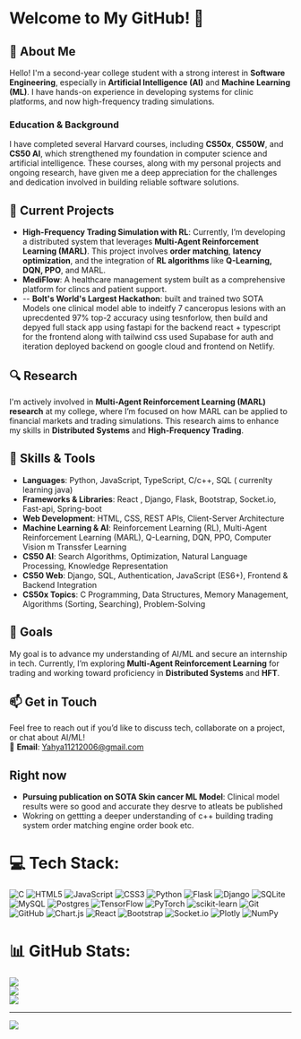 # Welcome to My GitHub! 👋

## 💫 About Me
Hello! I'm a second-year college student with a strong interest in **Software Engineering**, especially in **Artificial Intelligence (AI)** and **Machine Learning (ML)**. I have hands-on experience in developing systems for clinic platforms, and now high-frequency trading simulations.

### Education & Background
I have completed several Harvard courses, including **CS50x**, **CS50W**, and **CS50 AI**, which strengthened my foundation in computer science and artificial intelligence. These courses, along with my personal projects and ongoing research, have given me a deep appreciation for the challenges and dedication involved in building reliable software solutions.

## 💼 Current Projects
- **High-Frequency Trading Simulation with RL**: Currently, I’m developing a distributed system that leverages **Multi-Agent Reinforcement Learning (MARL)**. This project involves **order matching**, **latency optimization**, and the integration of **RL algorithms** like **Q-Learning, DQN, PPO**, and MARL.
- **MediFlow**: A healthcare management system built as a comprehensive platform for clincs and patient support.
- -- **Bolt's World's Largest Hackathon**: built and trained two SOTA Models one clinical model able to indeitfy 7 canceropus lesions with an uprecdented 97% top-2 accuracy using tesnforlow, then build and depyed full stack app using fastapi for the backend react + typescript for the frontend along with tailwind css used Supabase for auth and iteration deployed backend on google cloud and frontend on Netlify.

## 🔍 Research
I'm actively involved in **Multi-Agent Reinforcement Learning (MARL) research** at my college, where I’m focused on how MARL can be applied to financial markets and trading simulations. This research aims to enhance my skills in **Distributed Systems** and **High-Frequency Trading**.

## 🔧 Skills & Tools
- **Languages**: Python, JavaScript, TypeScript, C/c++, SQL ( currenlty learning java)
- **Frameworks & Libraries**: React , Django, Flask, Bootstrap, Socket.io, Fast-api, Spring-boot
- **Web Development**: HTML, CSS, REST APIs, Client-Server Architecture
- **Machine Learning & AI**: Reinforcement Learning (RL), Multi-Agent Reinforcement Learning (MARL), Q-Learning, DQN, PPO, Computer Vision m Transsfer Learning
- **CS50 AI**: Search Algorithms, Optimization, Natural Language Processing, Knowledge Representation
- **CS50 Web**: Django, SQL, Authentication, JavaScript (ES6+), Frontend & Backend Integration
- **CS50x Topics**: C Programming, Data Structures, Memory Management, Algorithms (Sorting, Searching), Problem-Solving

## 🚀 Goals
My goal is to advance my understanding of AI/ML and secure an internship in tech. Currently, I’m exploring **Multi-Agent Reinforcement Learning** for trading and working toward proficiency in **Distributed Systems** and **HFT**.

## 📫 Get in Touch
Feel free to reach out if you’d like to discuss tech, collaborate on a project, or chat about AI/ML!  
📧 **Email**: Yahya11212006@gmail.com

## Right now 
- **Pursuing publication on SOTA Skin cancer ML Model**: Clinical model results were so good and accurate they desrve to atleats be published
- Wokring on gettting a deeper understanding of c++ building trading system order matching engine order book etc.


# 💻 Tech Stack:
![C](https://img.shields.io/badge/c-%2300599C.svg?style=for-the-badge&logo=c&logoColor=white) ![HTML5](https://img.shields.io/badge/html5-%23E34F26.svg?style=for-the-badge&logo=html5&logoColor=white) ![JavaScript](https://img.shields.io/badge/javascript-%23323330.svg?style=for-the-badge&logo=javascript&logoColor=%23F7DF1E) ![CSS3](https://img.shields.io/badge/css3-%231572B6.svg?style=for-the-badge&logo=css3&logoColor=white) ![Python](https://img.shields.io/badge/python-3670A0?style=for-the-badge&logo=python&logoColor=ffdd54) ![Flask](https://img.shields.io/badge/flask-%23000.svg?style=for-the-badge&logo=flask&logoColor=white) ![Django](https://img.shields.io/badge/django-%23092E20.svg?style=for-the-badge&logo=django&logoColor=white) ![SQLite](https://img.shields.io/badge/sqlite-%2307405e.svg?style=for-the-badge&logo=sqlite&logoColor=white) ![MySQL](https://img.shields.io/badge/mysql-4479A1.svg?style=for-the-badge&logo=mysql&logoColor=white) ![Postgres](https://img.shields.io/badge/postgres-%23316192.svg?style=for-the-badge&logo=postgresql&logoColor=white) ![TensorFlow](https://img.shields.io/badge/TensorFlow-%23FF6F00.svg?style=for-the-badge&logo=TensorFlow&logoColor=white) ![PyTorch](https://img.shields.io/badge/PyTorch-%23EE4C2C.svg?style=for-the-badge&logo=PyTorch&logoColor=white) ![scikit-learn](https://img.shields.io/badge/scikit--learn-%23F7931E.svg?style=for-the-badge&logo=scikit-learn&logoColor=white) ![Git](https://img.shields.io/badge/git-%23F05033.svg?style=for-the-badge&logo=git&logoColor=white) ![GitHub](https://img.shields.io/badge/github-%23121011.svg?style=for-the-badge&logo=github&logoColor=white) ![Chart.js](https://img.shields.io/badge/chart.js-F5788D.svg?style=for-the-badge&logo=chart.js&logoColor=white) ![React](https://img.shields.io/badge/react-%2320232a.svg?style=for-the-badge&logo=react&logoColor=%2361DAFB) ![Bootstrap](https://img.shields.io/badge/bootstrap-%238511FA.svg?style=for-the-badge&logo=bootstrap&logoColor=white) ![Socket.io](https://img.shields.io/badge/Socket.io-black?style=for-the-badge&logo=socket.io&badgeColor=010101) ![Plotly](https://img.shields.io/badge/Plotly-%233F4F75.svg?style=for-the-badge&logo=plotly&logoColor=white) ![NumPy](https://img.shields.io/badge/numpy-%23013243.svg?style=for-the-badge&logo=numpy&logoColor=white)
# 📊 GitHub Stats:
![](https://github-readme-stats.vercel.app/api?username=YahyaMohamed3&theme=dark&hide_border=false&include_all_commits=true&count_private=true)<br/>
![](https://github-readme-streak-stats.herokuapp.com/?user=YahyaMohamed3&theme=dark&hide_border=false)<br/>
![](https://github-readme-stats.vercel.app/api/top-langs/?username=YahyaMohamed3&theme=dark&hide_border=false&include_all_commits=true&count_private=true&layout=compact)

---
[![](https://visitcount.itsvg.in/api?id=YahyaMohamed3&icon=0&color=0)](https://visitcount.itsvg.in)

<!-- Proudly created with GPRM ( https://gprm.itsvg.in ) -->

